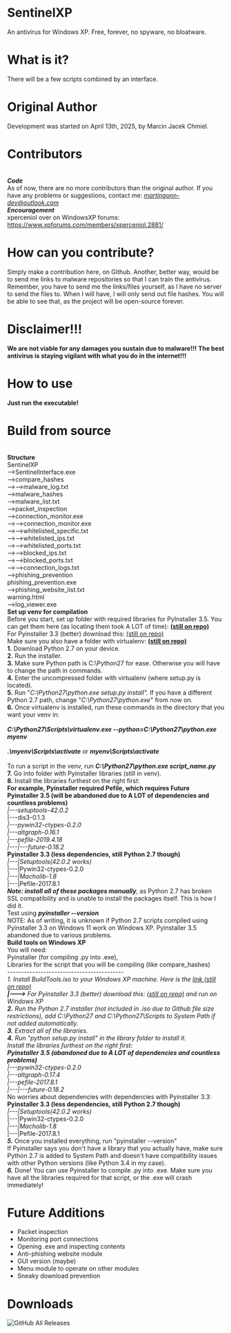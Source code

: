 # SentinelXP
An antivirus for Windows XP. Free, forever, no spyware, no bloatware.
# What is it?
There will be a few scripts combined by an interface.
# Original Author 
Development was started on April 13th, 2025, by Marcin Jacek Chmiel.
# Contributors 
 <br>***Code***<br>
As of now, there are no more contributors than the original author.
If you have any problems or suggestions, contact me: *martingonn-dev@outlook.com*
 <br>***Encouragement***<br>
 xperceniol over on WindowsXP forums: https://www.xpforums.com/members/xperceniol.2881/
 # How can you contribute?
 Simply make a contribution here, on Github. Another, better way, would be to send me links to malware repositories so that I can train the antivirus.
 <br> Remember, you have to send me the links/files yourself, as I have no server to send the files to. When I will have, I will only send out file hashes. You will be able to see that, as the project will be open-source forever.
# Disclaimer!!!
**We are not viable for any damages you sustain due to malware!!!**
**The best antivirus is staying vigilant with what you do in the internet!!!**
# How to use
  **Just run the executable!**
# Build from source
<br>**Structure**
 <br>SentinelXP
 <br>-->SentinelInterface.exe
 <br>-->compare_hashes
 <br>-->-->malware_log.txt
 <br>-->malware_hashes
    <br>-->malware_list.txt
 <br>-->packet_inspection
 <br>-->connection_monitor.exe
 <br>-->-->connection_monitor.exe
 <br>-->-->whitelisted_specific.txt
 <br>-->-->whitelisted_ips.txt
 <br>-->-->whitelisted_ports.txt
 <br>-->-->blocked_ips.txt
 <br>-->-->blocked_ports.txt
 <br>-->-->connection_logs.txt
 <br>-->phishing_prevention
    <br>phishing_prevention.exe
    <br>-->phishing_website_list.txt
    <br>warning.html
 <br>-->log_viewer.exe
<br>**Set up venv for compilation**
<br>Before you start, set up folder with required libraries for PyInstaller 3.5. You can get them here (as locating them took A LOT of time): **<a href=https://github.com/Martingonn/SentinelXP/tree/main/Build/Libraries/pyinstaller> (still on repo) </a>**
<br>For Pyinstaller 3.3 (better) download this: <a href="https://github.com/Martingonn/SentinelXP/blob/main/Build/Build%20Tools/pyinstaller33withLibs.iso">(still on repo)</a>
<br>Make sure you also have a folder with virtualenv: **<a href=https://github.com/Martingonn/SentinelXP/tree/main/Build/Libraries/virtualenv> (still on repo) </a>**
<br>__1.__ Download Python 2.7 on your device.
<br>__2.__ Run the installer.
<br>__3.__ Make sure Python path is C:\Python27 for ease. Otherwise you will have to change the path in commands.
<br>__4.__ Enter the uncompressed folder with virtualenv (where setup.py is located).
<br>__5.__ Run "*C:\Python27\python.exe setup.py install".* If you have a different Python 2.7 path, change "*C:\Python27\python.exe*" from now on.
<br>__6.__ Once virtualenv is installed, run these commands in the directory that you want your venv in:
<br>
<br>__*C:\Python27\Scripts\virtualenv.exe --python=C:\Python27\python.exe myenv*__ 
<br>
<br>__*.\myenv\Scripts\activate*__ or __*myenv\Scripts\activate*__
<br>
<br>To run a script in the venv, run *__C:\Python27\python.exe script_name.py__*
<br>__7.__ Go into folder with Pyinstaller libraries (still in venv).
<br>__8.__ Install the libraries furthest on the right first:
<br>**For example, Pyinstaller required Pefile, which requires Future**
<br>**Pyinstaller 3.5 (will be abandoned due to A LOT of dependencies and countless problems)**
<br>*|---setuptools-42.0.2
<br>*|---dis3-0.1.3
<br>*|---pywin32-ctypes-0.2.0*
<br>*|---altgraph-0.16.1*
<br>*|---pefile-2019.4.18*
<br>*|---|---future-0.18.2*
<br>**Pyinstaller 3.3 (less dependencies, still Python 2.7 though)**
<br>*|---|Setuptools(42.0.2 works)
<br>*|---|Pywin32-ctypes-0.2.0
<br>*|---|Macholib-1.8
<br>*|---|Pefile-2017.8.1
<br>***Note: install all of these packages manually***, as Python 2.7 has broken SSL compatibility and is unable to install the packages itself. This is how I did it.
<br>Test using *__pyinstaller --version__*
<br>NOTE: As of writing, it is unknown if Python 2.7 scripts compiled using Pyinstaller 3.3 on Windows 11 work on Windows XP. Pyinstaller 3.5 abandoned due to various problems.
<br>**Build tools on Windows XP**
<br>You will need:
<br>Pyinstaller (for compiling .py into .exe),
<br>Libraries for the script that you will be compiling (like compare_hashes)
<br>------------------------------------------
<br>***1. ***Install BuildTools.iso to your Windows XP machine. Here is the <a href=https://github.com/Martingonn/SentinelXP/blob/main/Build/Build%20Tools/BuildTools.iso>link (still on repo)</a>
<br>*__|--->__* For Pyinstaller 3.3 (better) download this: <a href="https://github.com/Martingonn/SentinelXP/blob/main/Build/Build%20Tools/pyinstaller33withLibs.iso">(still on repo)</a> and run on Windows XP
<br>***2.*** Run the Python 2.7 installer (not included in .iso due to Github file size restrictions), add C:\Python27 and C:\Python27\Scripts to System Path if not added automatically.
<br>***3.*** Extract all of the libraries.
<br>***4.*** Run "python setup.py install" in the library folder to install it.
<br>Install the libraries furthest on the right first:
<br>**Pyinstaller 3.5 (abandoned due to A LOT of dependencies and countless problems)**
<br>*|---pywin32-ctypes-0.2.0*
<br>*|---altgraph-0.17.4*
<br>*|---pefile-2017.8.1*
<br>*|---|---future-0.18.2*
<br>No worries about dependencies with dependencies with Pyinstaller 3.3:
<br>**Pyinstaller 3.3 (less dependencies, still Python 2.7 though)**
<br>*|---|Setuptools(42.0.2 works)
<br>*|---|Pywin32-ctypes-0.2.0
<br>*|---|Macholib-1.8
<br>*|---|Pefile-2017.8.1
<br>***5.*** Once you installed everything, run "pyinstaller --version"
<br>If Pyinstaller says you don't have a library that you actually have, make sure Python 2.7 is added to System Path and doesn't have compatibility issues with other Python versions (like Python 3.4 in my case).
<br>***6.*** Done! You can use Pyinstaller to compile .py into .exe. Make sure you have all the libraries required for that script, or the .exe will crash immediately!


# Future Additions
* Packet inspection
* Monitoring port connections
* Opening .exe and inspecting contents
* Anti-phishing website module
* GUI version (maybe)
* Menu module to operate on other modules
* Sneaky download prevention

# Downloads
![GitHub All Releases](https://img.shields.io/github/downloads/Martingonn/SentinelXP/total)
